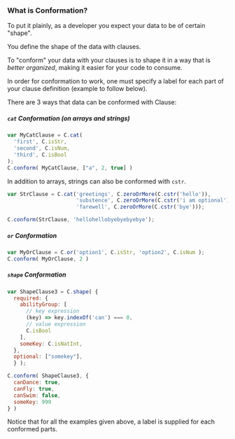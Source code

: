 ### What is Conformation?

To put it plainly, as a developer you expect your data to be of certain "shape".

You define the shape of the data with clauses.

To "conform" your data with your clauses is to shape it in a way that is <em>better organized</em>, making it easier for your code to consume.

In order for conformation to work, one must specify a label for each part of your clause definition (example to follow below).

There are 3 ways that data can be conformed with Clause:

##### `cat` Conformation (on arrays and strings)

```js
var MyCatClause = C.cat(
  'first', C.isStr, 
  'second', C.isNum, 
  'third', C.isBool
);
C.conform( MyCatClause, ["a", 2, true] )
```

In addition to arrays, strings can also be conformed with `cstr`.

```js
var StrClause = C.cat('greetings', C.zeroOrMore(C.cstr('hello')),
                      'substence', C.zeroOrMore(C.cstr('i am optional')),
                      'farewell', C.zeroOrMore(C.cstr('bye')));

C.conform(StrClause, 'hellohellobyebyebyebye');
```

##### `or` Conformation

```js
var MyOrClause = C.or('option1', C.isStr, 'option2', C.isNum );
C.conform( MyOrClause, 2 )
```

##### `shape` Conformation

```js
var ShapeClause3 = C.shape( { 
  required: {
    abilityGroup: [ 
      // key expression
      (key) => key.indexOf('can') === 0,
      // value expression
      C.isBool
    ],
    someKey: C.isNatInt,
  }, 
  optional: ["somekey"],
  } );

C.conform( ShapeClause3, { 
  canDance: true, 
  canFly: true, 
  canSwim: false, 
  someKey: 999 
} )
```

Notice that for all the examples given above, a label is supplied for each conformed parts.
